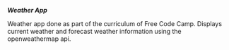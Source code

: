 ***Weather App***

Weather app done as part of the curriculum of Free Code Camp. Displays current weather and forecast weather information using the openweathermap api.
